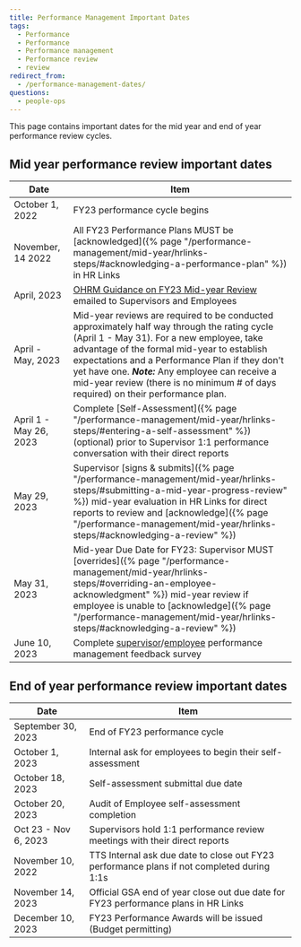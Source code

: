 ```yaml
---
title: Performance Management Important Dates
tags:
  - Performance
  - Performance
  - Performance management
  - Performance review
  - review
redirect_from:
  - /performance-management-dates/
questions:
  - people-ops
---
```


This page contains important dates for the mid year and end of year performance
review cycles.

## Mid year performance review important dates

| Date            | Item                                                                                                                                                                                                                                                                                                   |
| --------------- | ------------------------------------------------------------------------------------------------------------------------------------------------------------------------------------------------------------------------------------------------------------------------------------------------------ |
| October 1, 2022 | FY23 performance cycle begins                                                                                                                                                                                                                                                                          |
| November, 14 2022     | All FY23 Performance Plans MUST be [acknowledged]({% page "/performance-management/mid-year/hrlinks-steps/#acknowledging-a-performance-plan" %}) in HR Links                                                                                                                                      |
| April, 2023     | [OHRM Guidance on FY23 Mid-year Review](https://drive.google.com/file/d/17r_pzKSQacPgGHHO0ytRyfGPC50yMWkY/view?usp=sharing) emailed to Supervisors and Employees                                                                                                                                       |
| April - May, 2023  | Mid-year reviews are required to be conducted approximately half way through the rating cycle (April 1 - May 31). For a new employee, take advantage of the formal mid-year to establish expectations and a Performance Plan if they don't yet have one.  ***Note:***  Any employee can receive a mid-year review (there is no minimum # of days required) on their performance plan.                                                                                                                                      |
| April 1 - May 26, 2023  | Complete [Self-Assessment]({% page "/performance-management/mid-year/hrlinks-steps/#entering-a-self-assessment" %}) (optional) prior to Supervisor 1:1 performance conversation with their direct reports                                                                                                                                                                                                                        |
| May 29, 2023    | Supervisor [signs & submits]({% page "/performance-management/mid-year/hrlinks-steps/#submitting-a-mid-year-progress-review" %}) mid-year evaluation in HR Links for direct reports to review and [acknowledge]({% page "/performance-management/mid-year/hrlinks-steps/#acknowledging-a-review" %}) |
| May 31, 2023    | Mid-year Due Date for FY23: Supervisor MUST [overrides]({% page "/performance-management/mid-year/hrlinks-steps/#overriding-an-employee-acknowledgment" %}) mid-year review if employee is unable to [acknowledge]({% page "/performance-management/mid-year/hrlinks-steps/#acknowledging-a-review" %})   |
| June 10, 2023   | Complete [supervisor](https://forms.gle/cUeMQGdUQ3BDn6qm7)/[employee](https://forms.gle/n4zNHdBEvX2DQvdz9) performance management feedback survey                                                                                                                                                      |

## End of year performance review important dates

| Date                 | Item                                                                                       |
| -------------------- | ------------------------------------------------------------------------------------------ |
| September 30, 2023   | End of FY23 performance cycle                                                              |
| October 1, 2023      | Internal ask for employees to begin their self-assessment                                  |
| October 18, 2023     | Self-assessment submittal due date                                                         |
| October 20, 2023     | Audit of Employee self-assessment completion                                               |
| Oct 23 - Nov 6, 2023 | Supervisors hold 1:1 performance review meetings with their direct reports                 |
| November 10, 2022    | TTS Internal ask due date to close out FY23 performance plans if not completed during 1:1s |
| November 14, 2023    | Official GSA end of year close out due date for FY23 performance plans in HR Links         |
| December 10, 2023    | FY23 Performance Awards will be issued (Budget permitting)                                 |
